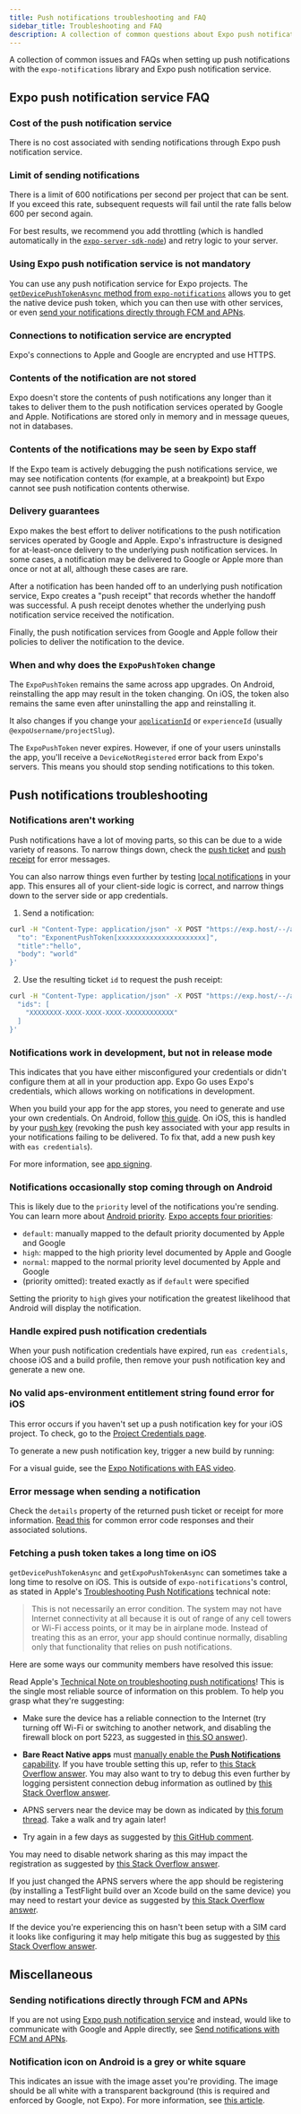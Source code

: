 ```yaml
---
title: Push notifications troubleshooting and FAQ
sidebar_title: Troubleshooting and FAQ
description: A collection of common questions about Expo push notification service.
---
```


A collection of common issues and FAQs when setting up push notifications with the `expo-notifications` library and Expo push notification service.

## Expo push notification service FAQ

### Cost of the push notification service

There is no cost associated with sending notifications through Expo push notification service.

### Limit of sending notifications

There is a limit of 600 notifications per second per project that can be sent. If you exceed this rate, subsequent requests will fail until the rate falls below 600 per second again.

For best results, we recommend you add throttling (which is handled automatically in the [`expo-server-sdk-node`](https://github.com/expo/expo-server-sdk-node)) and retry logic to your server.

### Using Expo push notification service is not mandatory

You can use any push notification service for Expo projects. The [`getDevicePushTokenAsync` method from `expo-notifications`](/versions/latest/sdk/notifications/#getdevicepushtokenasync-devicepushtoken) allows you to get the native device push token, which you can then use with other services, or even [send your notifications directly through FCM and APNs](/push-notifications/sending-notifications-custom).

### Connections to notification service are encrypted

Expo's connections to Apple and Google are encrypted and use HTTPS.

### Contents of the notification are not stored

Expo doesn't store the contents of push notifications any longer than it takes to deliver them to the push notification services operated by Google and Apple. Notifications are stored only in memory and in message queues, not in databases.

### Contents of the notifications may be seen by Expo staff

If the Expo team is actively debugging the push notifications service, we may see notification contents (for example, at a breakpoint) but Expo cannot see push notification contents otherwise.

### Delivery guarantees

Expo makes the best effort to deliver notifications to the push notification services operated by Google and Apple. Expo's infrastructure is designed for at-least-once delivery to the underlying push notification services. In some cases, a notification may be delivered to Google or Apple more than once or not at all, although these cases are rare.

After a notification has been handed off to an underlying push notification service, Expo creates a "push receipt" that records whether the handoff was successful. A push receipt denotes whether the underlying push notification service received the notification.

Finally, the push notification services from Google and Apple follow their policies to deliver the notification to the device.

### When and why does the `ExpoPushToken` change

The `ExpoPushToken` remains the same across app upgrades. On Android, reinstalling the app may result in the token changing. On iOS, the token also remains the same even after uninstalling the app and reinstalling it.

It also changes if you change your [`applicationId`](/versions/latest/sdk/application/#applicationapplicationid) or `experienceId` (usually `@expoUsername/projectSlug`).

The `ExpoPushToken` never expires. However, if one of your users uninstalls the app, you'll receive a `DeviceNotRegistered` error back from Expo's servers. This means you should stop sending notifications to this token.

## Push notifications troubleshooting

### Notifications aren't working

Push notifications have a lot of moving parts, so this can be due to a wide variety of reasons. To narrow things down, check the [push ticket](/push-notifications/sending-notifications/#push-tickets) and [push receipt](/push-notifications/sending-notifications/#push-receipts) for error messages.

You can also narrow things even further by testing [local notifications](/versions/latest/sdk/notifications/#schedulenotificationasyncnotificationrequest-notificationrequestinput-promisestring) in your app. This ensures all of your client-side logic is correct, and narrow things down to the server side or app credentials.

1. Send a notification:

```sh
curl -H "Content-Type: application/json" -X POST "https://exp.host/--/api/v2/push/send" -d '{
  "to": "ExponentPushToken[xxxxxxxxxxxxxxxxxxxxxx]",
  "title":"hello",
  "body": "world"
}'
```

2. Use the resulting ticket `id` to request the push receipt:

```sh
curl -H "Content-Type: application/json" -X POST "https://exp.host/--/api/v2/push/getReceipts" -d '{
  "ids": [
    "XXXXXXXX-XXXX-XXXX-XXXX-XXXXXXXXXXXX"
  ]
}'
```

### Notifications work in development, but not in release mode

This indicates that you have either misconfigured your credentials or didn't configure them at all in your production app. Expo Go uses Expo's credentials, which allows working on notifications in development.

When you build your app for the app stores, you need to generate and use your own credentials. On Android, follow [this guide](/push-notifications/fcm-credentials). On iOS, this is handled by your [push key](/app-signing/app-credentials/#push-notification-keys) (revoking the push key associated with your app results in your notifications failing to be delivered. To fix that, add a new push key with `eas credentials`).

For more information, see [app signing](/app-signing/app-credentials).

### Notifications occasionally stop coming through on Android

This is likely due to the `priority` level of the notifications you're sending. You can learn more about [Android priority](https://firebase.google.com/docs/cloud-messaging/http-server-ref#downstream-http-messages-json). [Expo accepts four priorities](/push-notifications/sending-notifications/#message-request-format):

- `default`: manually mapped to the default priority documented by Apple and Google
- `high`: mapped to the high priority level documented by Apple and Google
- `normal`: mapped to the normal priority level documented by Apple and Google
- (priority omitted): treated exactly as if `default` were specified

Setting the priority to `high` gives your notification the greatest likelihood that Android will display the notification.

### Handle expired push notification credentials

When your push notification credentials have expired, run `eas credentials`, choose iOS and a build profile, then remove your push notification key and generate a new one.

### No valid aps-environment entitlement string found error for iOS

This error occurs if you haven't set up a push notification key for your iOS project. To check, go to the [Project Credentials page](https://expo.dev/accounts/[account]/projects/[project]/credentials/ios).

To generate a new push notification key, trigger a new build by running:

For a visual guide, see the [Expo Notifications with EAS video](https://youtu.be/BCCjGtKtBjE?t=2123).

### Error message when sending a notification

Check the `details` property of the returned push ticket or receipt for more information. [Read this](/push-notifications/sending-notifications/#errors) for common error code responses and their associated solutions.

### Fetching a push token takes a long time on iOS

`getDevicePushTokenAsync` and `getExpoPushTokenAsync` can sometimes take a long time to resolve on iOS. This is outside of `expo-notifications`'s control, as stated in Apple's [Troubleshooting Push Notifications](https://developer.apple.com/library/archive/technotes/tn2265/_index.html) technical note:

> This is not necessarily an error condition. The system may not have Internet connectivity at all because it is out of range of any cell towers or Wi-Fi access points, or it may be in airplane mode. Instead of treating this as an error, your app should continue normally, disabling only that functionality that relies on push notifications.

Here are some ways our community members have resolved this issue:

Read Apple's [Technical Note on troubleshooting push notifications](https://developer.apple.com/library/archive/technotes/tn2265/_index.html)! This is the single most reliable source of information on this problem. To help you grasp what they're suggesting:

- Make sure the device has a reliable connection to the Internet (try turning off Wi-Fi or switching to another network, and disabling the firewall block on port 5223, as suggested in [this SO answer](https://stackoverflow.com/a/34332047/1123156)).
- **Bare React Native apps** must [manually enable the **Push Notifications** capability](/build-reference/ios-capabilities#manual-setup). If you have trouble setting this up, refer to [this Stack Overflow answer](https://stackoverflow.com/a/10791240/1123156). You may also want to try to debug this even further by logging persistent connection debug information as outlined by [this Stack Overflow answer](https://stackoverflow.com/a/8036052/1123156).

- APNS servers near the device may be down as indicated by [this forum thread](https://developer.apple.com/forums/thread/52224). Take a walk and try again later!
- Try again in a few days as suggested by [this GitHub comment](https://github.com/expo/expo/issues/10369#issuecomment-717872956).

You may need to disable network sharing as this may impact the registration as suggested by [this Stack Overflow answer](https://stackoverflow.com/a/59156989/1123156).

If you just changed the APNS servers where the app should be registering (by installing a TestFlight build over an Xcode build on the same device) you may need to restart your device as suggested by [this Stack Overflow answer](https://stackoverflow.com/a/59864028/1123156).

If the device you're experiencing this on hasn't been setup with a SIM card it looks like configuring it may help mitigate this bug as suggested by [this Stack Overflow answer](https://stackoverflow.com/a/19432504/1123156).

## Miscellaneous

### Sending notifications directly through FCM and APNs

If you are not using [Expo push notification service](/push-notifications/sending-notifications) and instead, would like to communicate with Google and Apple directly, see [Send notifications with FCM and APNs](/push-notifications/sending-notifications-custom).

### Notification icon on Android is a grey or white square

This indicates an issue with the image asset you're providing. The image should be all white with a transparent background (this is required and enforced by Google, not Expo). For more information, see [this article](https://clevertap.com/blog/fixing-notification-icon-for-android-lollipop-and-above/).